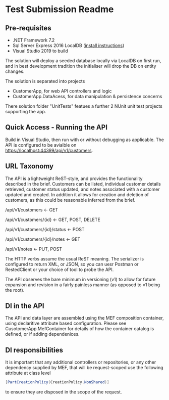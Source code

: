 # Test Submission Readme

## Pre-requisites
- .NET Framework 7.2
- Sql Server Express 2016 LocalDB ([install instructions](https://docs.microsoft.com/en-us/sql/database-engine/configure-windows/sql-server-express-localdb?view=sql-server-2017#install-localdb))
- Visual Studio 2019 to build

The solution will deploy a seeded database locally via LocalDB on first run, and in best development tradition the initialiser will drop the DB on entity changes.

The solution is separated into projects
- CustomerApp, for web API controllers and logic
- CustomerApp.DataAcess, for data manipulation & persistence concerns

There solution folder "UnitTests" featues a further 2 NUnit unit test projects supporting the app.

## Quick Access - Running the API
Build in Visual Studio, then run with or without debugging as applicable. The API is configured to be avialble on [https://localhost:44399/api/v1/customers](https://localhost:44399/api/v1/customers).

## URL Taxonomy
The API is a lightweight ReST-style, and provides the functionality described in the brief. Customers can be listed, individual customer details retrieved, customer status updated, and notes associated with a customer updated and created. In addition it allows for creation and deletion of customers, as this could be reasonable inferred from the brief.

/api/v1/customers <- GET

/api/v1/customers/{id} <- GET, POST, DELETE

/api/v1/customers/{id}/status <- POST

/api/v1/customers/{id}/notes <- GET

/api/v1/notes <- PUT, POST

The HTTP verbs assume the usual ReST meaning. The serializer is configured to return XML, or JSON, so you can uesr Postman or RestedClient or your choice of tool to probe the API.

The API observes the bare minimum in versioning (v1) to allow for future expansion and revision in a fairly painless manner (as opposed to v1 being the root).

## DI in the API
The API and data layer are assembled using the MEF composition container, using declaritive attribute based configuration. Please see CusotomerApp.MefContainer for details of how the container catalog is defined, or if adding dependenices.

## DI responsibilities
It is important that any additional controllers or repositories, or any other dependency supplied by MEF, that will be request-scoped use the following attribute at class level

```c#
[PartCreationPolicy(CreationPolicy.NonShared)]
```
to ensure they are disposed in the scope of the request.